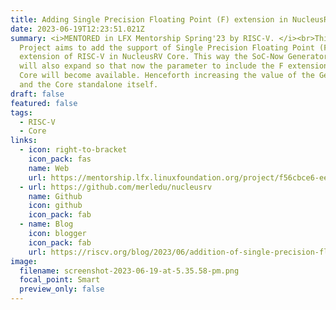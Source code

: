 ```yaml
---
title: Adding Single Precision Floating Point (F) extension in NucleusRV Core
date: 2023-06-19T12:23:51.021Z
summary: <i>M﻿ENTORED in LFX Mentorship Spring'23 by RISC-V. </i><br>T﻿his
  Project aims to add the support of Single Precision Floating Point (F)
  extension of RISC-V in NucleusRV Core. This way the SoC-Now Generator’s scope
  will also expand so that now the parameter to include the F extension in the
  Core will become available. Henceforth increasing the value of the Generator
  and the Core standalone itself.
draft: false
featured: false
tags:
  - RISC-V
  - Core
links:
  - icon: right-to-bracket
    icon_pack: fas
    name: Web
    url: https://mentorship.lfx.linuxfoundation.org/project/f56cbce6-eed6-4633-8f1e-77169e8911ce
  - url: https://github.com/merledu/nucleusrv
    name: Github
    icon: github
    icon_pack: fab
  - name: Blog
    icon: blogger
    icon_pack: fab
    url: https://riscv.org/blog/2023/06/addition-of-single-precision-floating-point-f-extension-in-nucleusrv-risc-v-based-rv32-imc-core/
image:
  filename: screenshot-2023-06-19-at-5.35.58-pm.png
  focal_point: Smart
  preview_only: false
---
```

